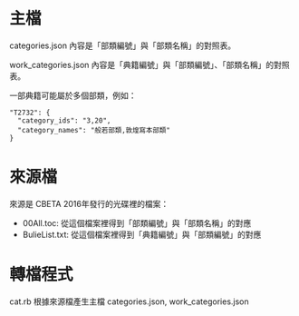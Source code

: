 # 主檔

categories.json 內容是「部類編號」與「部類名稱」的對照表。

work_categories.json 內容是「典籍編號」與「部類編號」、「部類名稱」的對照表。

一部典籍可能屬於多個部類，例如：

    "T2732": {
      "category_ids": "3,20",
      "category_names": "般若部類,敦煌寫本部類"
    }

# 來源檔

來源是 CBETA 2016年發行的光碟裡的檔案：

* 00All.toc: 從這個檔案裡得到「部類編號」與「部類名稱」的對應
* BulieList.txt: 從這個檔案裡得到「典籍編號」與「部類編號」的對應

# 轉檔程式

cat.rb 根據來源檔產生主檔 categories.json, work_categories.json